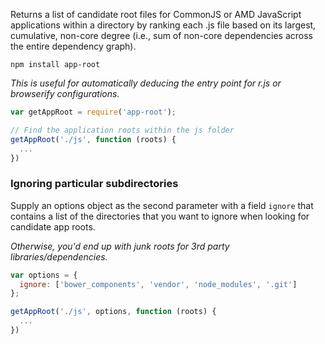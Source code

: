 Returns a list of candidate root files for CommonJS or AMD JavaScript applications within a directory
by ranking each .js file based on its largest, cumulative, non-core degree (i.e., sum of non-core
dependencies across the entire dependency graph).

`npm install app-root`

*This is useful for automatically deducing the entry point for r.js or browserify configurations.*

```javascript
var getAppRoot = require('app-root');

// Find the application roots within the js folder
getAppRoot('./js', function (roots) {
  ...
})
```

### Ignoring particular subdirectories

Supply an options object as the second parameter with a field `ignore`
that contains a list of the directories that you want to ignore
when looking for candidate app roots.

*Otherwise, you'd end up with junk roots for 3rd party libraries/dependencies.*

```javascript
var options = {
  ignore: ['bower_components', 'vendor', 'node_modules', '.git']
};

getAppRoot('./js', options, function (roots) {
  ...
})
```